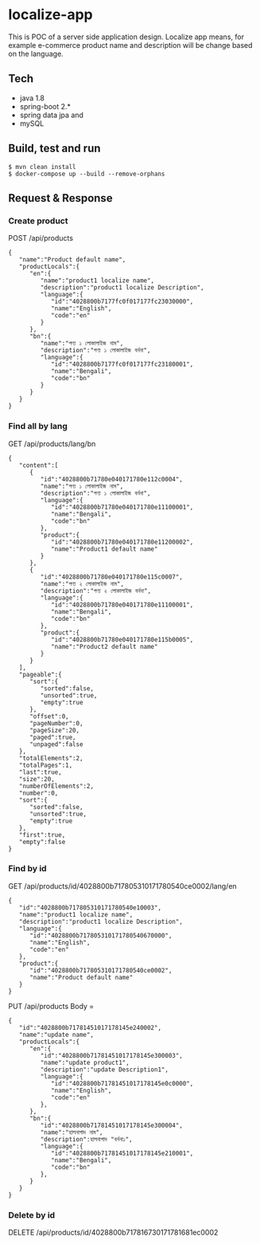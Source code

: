 # localize-app
This is POC of a server side application design. Localize app means, for example e-commerce 
product name and description will be change based on the language. 

## Tech 
- java 1.8
- spring-boot 2.*
- spring data jpa and
- mySQL

## Build, test and run
```
$ mvn clean install
$ docker-compose up --build --remove-orphans
```

## Request & Response
### Create product 
POST /api/products
```
{
   "name":"Product default name",
   "productLocals":{
      "en":{        
         "name":"product1 localize name",
         "description":"product1 localize Description",
         "language":{
            "id":"4028800b7177fc0f017177fc23030000",
            "name":"English",
            "code":"en"
         }
      },
      "bn":{
         "name":"পণ্য ১ লোকালাইজ নাম",
         "description":"পণ্য ১ লোকালাইজ বর্ননা",
         "language":{
            "id":"4028800b7177fc0f017177fc23180001",
            "name":"Bengali",
            "code":"bn"
         }
      }
   }
}
```
### Find all by lang
GET /api/products/lang/bn

```
{
   "content":[
      {
         "id":"4028800b71780e040171780e112c0004",
         "name":"পণ্য ১ লোকালাইজ নাম",
         "description":"পণ্য ১ লোকালাইজ বর্ননা",
         "language":{
            "id":"4028800b71780e040171780e11100001",
            "name":"Bengali",
            "code":"bn"
         },
         "product":{
            "id":"4028800b71780e040171780e11200002",
            "name":"Product1 default name"
         }
      },
      {
         "id":"4028800b71780e040171780e115c0007",
         "name":"পণ্য ২ লোকালাইজ নাম",
         "description":"পণ্য ২ লোকালাইজ বর্ননা",
         "language":{
            "id":"4028800b71780e040171780e11100001",
            "name":"Bengali",
            "code":"bn"
         },
         "product":{
            "id":"4028800b71780e040171780e115b0005",
            "name":"Product2 default name"
         }
      }
   ],
   "pageable":{
      "sort":{
         "sorted":false,
         "unsorted":true,
         "empty":true
      },
      "offset":0,
      "pageNumber":0,
      "pageSize":20,
      "paged":true,
      "unpaged":false
   },
   "totalElements":2,
   "totalPages":1,
   "last":true,
   "size":20,
   "numberOfElements":2,
   "number":0,
   "sort":{
      "sorted":false,
      "unsorted":true,
      "empty":true
   },
   "first":true,
   "empty":false
}
```

### Find by id
GET /api/products/id/4028800b717805310171780540ce0002/lang/en

```
{
   "id":"4028800b717805310171780540e10003",
   "name":"product1 localize name",
   "description":"product1 localize Description",
   "language":{
      "id":"4028800b717805310171780540670000",
      "name":"English",
      "code":"en"
   },
   "product":{
      "id":"4028800b717805310171780540ce0002",
      "name":"Product default name"
   }
}
```

PUT /api/products
Body = 
```
{
   "id":"4028800b71781451017178145e240002",
   "name":"update name",
   "productLocals":{
      "en":{
         "id":"4028800b71781451017178145e300003",
         "name":"update product1",
         "description":"update Description1",
         "language":{
            "id":"4028800b71781451017178145e0c0000",
            "name":"English",
            "code":"en"
         },
      },
      "bn":{
         "id":"4028800b71781451017178145e300004",
         "name":"হালনাগাদ নাম",
         "description":হালনাগাদ "বর্ননা১",
         "language":{
            "id":"4028800b71781451017178145e210001",
            "name":"Bengali",
            "code":"bn"
         },
      }
   }
}
```
### Delete by id
DELETE /api/products/id/4028800b717816730171781681ec0002
